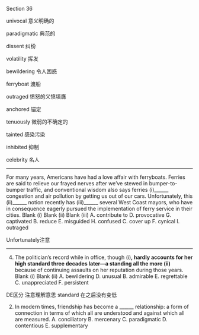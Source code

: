 Section 36

univocal	意义明确的

paradigmatic	典范的

dissent	纠纷

volatility	挥发

bewildering	令人困惑

ferryboat	渡船

outraged	愤怒的义愤填膺

anchored 	锚定

tenuously 	微弱的不确定的

tainted	感染污染

inhibited	抑制

celebrity	名人



---

For many years, Americans have had a love affair with ferryboats. Ferries are said to relieve our frayed nerves after we’ve stewed in bumper-to-bumper traffic, and conventional wisdom also says ferries (i)______ congestion and air pollution by getting us out of our cars. Unfortunately, this (ii)______ notion recently has (iii)______ several West Coast mayors, who have in consequence eagerly pursued the implementation of ferry service in their cities.
Blank (i) Blank (ii) Blank (iii)
A. contribute to D. provocative G. captivated
B. reduce E. misguided H. confused
C. cover up F. cynical I. outraged

Unfortunately注意

----

4. The politician’s record while in office, though (i)______, hardly accounts for her high standard three decades later—a standing all the more (ii)______ because of continuing assaults on her reputation during those years.
Blank (i) Blank (ii)
A. bewildering D. unusual
B. admirable E. regrettable
C. unappreciated F. persistent



DE区分 注意理解意思   standard 在之后没有变低



2. In modern times, friendship has become a ______ relationship: a form of connection in terms of which all are understood and against which all are measured.
A. conciliatory
B. mercenary
C. paradigmatic
D. contentious
E. supplementary